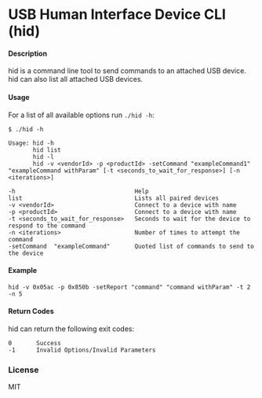 # USB Human Interface Device CLI (hid)


#### Description
hid is a command line tool to send commands to an attached USB device. hid can also list all attached USB devices.

#### Usage 
For a list of all available options run `./hid -h`:

	$ ./hid -h

    Usage: hid -h
           hid list
           hid -l
           hid -v <vendorId> -p <productId> -setCommand "exampleCommand1" "exampleCommand withParam" [-t <seconds_to_wait_for_response>] [-n <iterations>]

    -h                                  Help
    list                                Lists all paired devices
    -v <vendorId>                       Connect to a device with name
    -p <productId>                      Connect to a device with name
    -t <seconds_to_wait_for_response>   Seconds to wait for the device to respond to the command
    -n <iterations>                     Number of times to attempt the command
    -setCommand  "exampleCommand"       Quoted list of commands to send to the device

#### Example

`hid -v 0x05ac -p 0x850b -setReport "command" "command withParam" -t 2 -n 5`

#### Return Codes
hid can return the following exit codes:

	0		Success
	-1		Invalid Options/Invalid Parameters

### License
MIT
